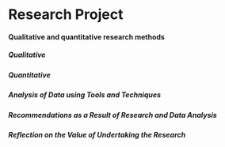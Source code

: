 # Research Project

#### Qualitative and quantitative research methods
##### Qualitative

##### Quantitative

##### Analysis of Data using Tools and Techniques


##### Recommendations as a Result of Research and Data Analysis


##### Reflection on the Value of Undertaking the Research
